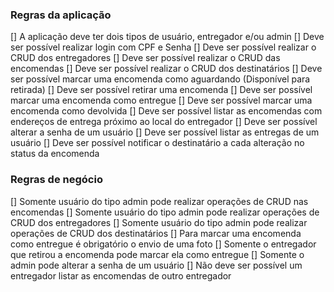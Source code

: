 ### Regras da aplicação

[] A aplicação deve ter dois tipos de usuário, entregador e/ou admin
[] Deve ser possível realizar login com CPF e Senha
[] Deve ser possível realizar o CRUD dos entregadores
[] Deve ser possível realizar o CRUD das encomendas
[] Deve ser possível realizar o CRUD dos destinatários
[] Deve ser possível marcar uma encomenda como aguardando (Disponível para retirada)
[] Deve ser possível retirar uma encomenda
[] Deve ser possível marcar uma encomenda como entregue
[] Deve ser possível marcar uma encomenda como devolvida
[] Deve ser possível listar as encomendas com endereços de entrega próximo ao local do entregador
[] Deve ser possível alterar a senha de um usuário
[] Deve ser possível listar as entregas de um usuário
[] Deve ser possível notificar o destinatário a cada alteração no status da encomenda

### Regras de negócio

[] Somente usuário do tipo admin pode realizar operações de CRUD nas encomendas
[] Somente usuário do tipo admin pode realizar operações de CRUD dos entregadores
[] Somente usuário do tipo admin pode realizar operações de CRUD dos destinatários
[] Para marcar uma encomenda como entregue é obrigatório o envio de uma foto
[] Somente o entregador que retirou a encomenda pode marcar ela como entregue
[] Somente o admin pode alterar a senha de um usuário
[] Não deve ser possível um entregador listar as encomendas de outro entregador
